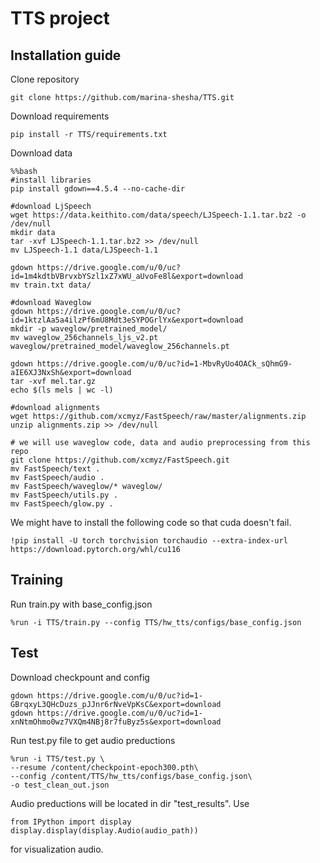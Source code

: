 # TTS project

## Installation guide

Clone repository 
```shell
git clone https://github.com/marina-shesha/TTS.git
```
Download requirements
```shell
pip install -r TTS/requirements.txt
```
Download data
```shell
%%bash 
#install libraries
pip install gdown==4.5.4 --no-cache-dir

#download LjSpeech
wget https://data.keithito.com/data/speech/LJSpeech-1.1.tar.bz2 -o /dev/null
mkdir data
tar -xvf LJSpeech-1.1.tar.bz2 >> /dev/null
mv LJSpeech-1.1 data/LJSpeech-1.1

gdown https://drive.google.com/u/0/uc?id=1m4kdtbVBrvxbYSzl1xZ7xWU_aUvoFe8l&export=download
mv train.txt data/

#download Waveglow
gdown https://drive.google.com/u/0/uc?id=1ktzlAa5a4ilzPf6mU8Mdt3eSYPOGrlYx&export=download
mkdir -p waveglow/pretrained_model/
mv waveglow_256channels_ljs_v2.pt waveglow/pretrained_model/waveglow_256channels.pt

gdown https://drive.google.com/u/0/uc?id=1-MbvRyUo4OACk_sQhmG9-aIE6XJ3NxSh&export=download
tar -xvf mel.tar.gz
echo $(ls mels | wc -l)

#download alignments
wget https://github.com/xcmyz/FastSpeech/raw/master/alignments.zip
unzip alignments.zip >> /dev/null

# we will use waveglow code, data and audio preprocessing from this repo
git clone https://github.com/xcmyz/FastSpeech.git
mv FastSpeech/text .
mv FastSpeech/audio .
mv FastSpeech/waveglow/* waveglow/
mv FastSpeech/utils.py .
mv FastSpeech/glow.py .
```
We might have to install the following code so that cuda doesn't fail.
```shell
!pip install -U torch torchvision torchaudio --extra-index-url https://download.pytorch.org/whl/cu116
```

## Training

Run train.py with base_config.json

```shell
%run -i TTS/train.py --config TTS/hw_tts/configs/base_config.json
```
## Test 

Download checkpount and config

```shell
gdown https://drive.google.com/u/0/uc?id=1-GBrqxyL3QHcDuzs_pJJnr6rNveVpKsC&export=download
gdown https://drive.google.com/u/0/uc?id=1-xnNtmOhmo0wz7VXQm4NBj8r7fuByz5s&export=download
```

Run test.py file to get audio preductions

```shell
%run -i TTS/test.py \
--resume /content/checkpoint-epoch300.pth\
--config /content/TTS/hw_tts/configs/base_config.json\
-o test_clean_out.json
```
Audio preductions will be located in dir "test_results". Use  

```shell
from IPython import display
display.display(display.Audio(audio_path))
```
for visualization audio.
